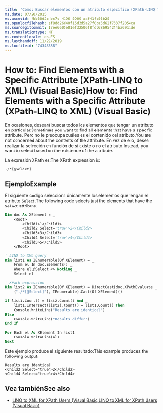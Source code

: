 ```yaml
---
title: 'Cómo: Buscar elementos con un atributo específico (XPath-LINQ to XML)'
ms.date: 07/20/2015
ms.assetid: 4bb38d2c-bc7c-4196-8909-aaf41fb86b28
ms.openlocfilehash: ef8dd26d40f15d3d5a27f0ca5d62f7337f2054ca
ms.sourcegitcommit: 17ee6605e01ef32506f8fdc686954244ba6911de
ms.translationtype: MT
ms.contentlocale: es-ES
ms.lasthandoff: 11/22/2019
ms.locfileid: "74343688"
---
```

# <a name="how-to-find-elements-with-a-specific-attribute-xpath-linq-to-xml-visual-basic"></a><span data-ttu-id="de4d5-102">How to: Find Elements with a Specific Attribute (XPath-LINQ to XML) (Visual Basic)</span><span class="sxs-lookup"><span data-stu-id="de4d5-102">How to: Find Elements with a Specific Attribute (XPath-LINQ to XML) (Visual Basic)</span></span>
<span data-ttu-id="de4d5-103">En ocasiones, deseará buscar todos los elementos que tengan un atributo en particular.</span><span class="sxs-lookup"><span data-stu-id="de4d5-103">Sometimes you want to find all elements that have a specific attribute.</span></span> <span data-ttu-id="de4d5-104">Pero no le preocupa cuáles es el contenido del atributo.</span><span class="sxs-lookup"><span data-stu-id="de4d5-104">You are not concerned about the contents of the attribute.</span></span> <span data-ttu-id="de4d5-105">En vez de ello, desea realizar la selección en función de si existe o no el atributo.</span><span class="sxs-lookup"><span data-stu-id="de4d5-105">Instead, you want to select based on the existence of the attribute.</span></span>  
  
 <span data-ttu-id="de4d5-106">La expresión XPath es:</span><span class="sxs-lookup"><span data-stu-id="de4d5-106">The XPath expression is:</span></span>  
  
 `./*[@Select]`  
  
## <a name="example"></a><span data-ttu-id="de4d5-107">Ejemplo</span><span class="sxs-lookup"><span data-stu-id="de4d5-107">Example</span></span>  
 <span data-ttu-id="de4d5-108">El siguiente código selecciona únicamente los elementos que tengan el atributo `Select`.</span><span class="sxs-lookup"><span data-stu-id="de4d5-108">The following code selects just the elements that have the `Select` attribute.</span></span>  
  
```vb  
Dim doc As XElement = _   
    <Root>  
        <Child1>1</Child1>  
        <Child2 Select='true'>2</Child2>  
        <Child3>3</Child3>  
        <Child4 Select='true'>4</Child4>  
        <Child5>5</Child5>  
    </Root>  
  
' LINQ to XML query  
Dim list1 As IEnumerable(Of XElement) = _  
    From el In doc.Elements() _  
    Where el.@Select <> Nothing _  
    Select el  
  
' XPath expression  
Dim list2 As IEnumerable(Of XElement) = DirectCast(doc.XPathEvaluate _  
    ("./*[@Select]"), IEnumerable).Cast(Of XElement)()  
  
If list1.Count() = list2.Count() And _  
    list1.Intersect(list2).Count() = list1.Count() Then  
    Console.WriteLine("Results are identical")  
Else  
    Console.WriteLine("Results differ")  
End If  
  
For Each el As XElement In list1  
    Console.WriteLine(el)  
Next  
```  
  
 <span data-ttu-id="de4d5-109">Este ejemplo produce el siguiente resultado:</span><span class="sxs-lookup"><span data-stu-id="de4d5-109">This example produces the following output:</span></span>  
  
```console
Results are identical  
<Child2 Select="true">2</Child2>  
<Child4 Select="true">4</Child4>  
```  
  
## <a name="see-also"></a><span data-ttu-id="de4d5-110">Vea también</span><span class="sxs-lookup"><span data-stu-id="de4d5-110">See also</span></span>

- [<span data-ttu-id="de4d5-111">LINQ to XML for XPath Users (Visual Basic)</span><span class="sxs-lookup"><span data-stu-id="de4d5-111">LINQ to XML for XPath Users (Visual Basic)</span></span>](../../../../visual-basic/programming-guide/concepts/linq/linq-to-xml-for-xpath-users.md)
